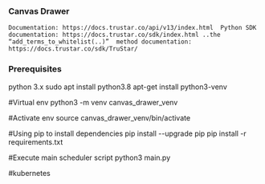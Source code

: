 ### Canvas Drawer

``Documentation: https://docs.trustar.co/api/v13/index.html 
 Python SDK documentation: https://docs.trustar.co/sdk/index.html ..the “add_terms_to_whitelist(..)” 
 method documentation: https://docs.trustar.co/sdk/TruStar/``
 
### Prerequisites
 python 3.x
 sudo apt install python3.8
 apt-get install python3-venv
 

#Virtual env
python3 -m venv canvas_drawer_venv

#Activate env
source canvas_drawer_venv/bin/activate

#Using pip to install dependencies
pip install --upgrade pip
pip install -r requirements.txt

#Execute main scheduler script
python3 main.py

#kubernetes

